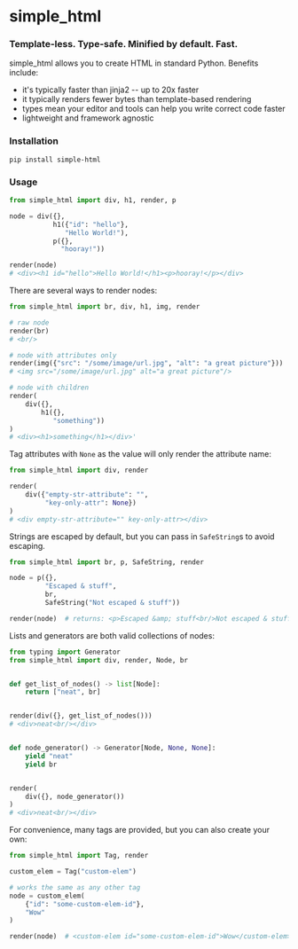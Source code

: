# simple_html

### Template-less. Type-safe. Minified by default. Fast.

simple_html allows you to create HTML in standard Python. Benefits include:
- it's typically faster than jinja2 -- up to 20x faster
- it typically renders fewer bytes than template-based rendering
- types mean your editor and tools can help you write correct code faster
- lightweight and framework agnostic 


### Installation
`pip install simple-html`


### Usage

```python
from simple_html import div, h1, render, p

node = div({},
           h1({"id": "hello"},
              "Hello World!"),
           p({},
             "hooray!"))

render(node)  
# <div><h1 id="hello">Hello World!</h1><p>hooray!</p></div> 
```

There are several ways to render nodes:
```python
from simple_html import br, div, h1, img, render

# raw node
render(br)
# <br/>

# node with attributes only
render(img({"src": "/some/image/url.jpg", "alt": "a great picture"}))
# <img src="/some/image/url.jpg" alt="a great picture"/>

# node with children
render(
    div({},
        h1({},
           "something"))
)
# <div><h1>something</h1></div>'
```

Tag attributes with `None` as the value will only render the attribute name:
```python
from simple_html import div, render

render(
    div({"empty-str-attribute": "", 
         "key-only-attr": None})
)
# <div empty-str-attribute="" key-only-attr></div>
```

Strings are escaped by default, but you can pass in `SafeString`s to avoid escaping.

```python
from simple_html import br, p, SafeString, render

node = p({},
         "Escaped & stuff",
         br,
         SafeString("Not escaped & stuff"))

render(node)  # returns: <p>Escaped &amp; stuff<br/>Not escaped & stuff</p> 
```

Lists and generators are both valid collections of nodes:
```python
from typing import Generator
from simple_html import div, render, Node, br


def get_list_of_nodes() -> list[Node]:
    return ["neat", br]


render(div({}, get_list_of_nodes()))
# <div>neat<br/></div>


def node_generator() -> Generator[Node, None, None]:
    yield "neat"
    yield br


render(
    div({}, node_generator())
)
# <div>neat<br/></div>
```


For convenience, many tags are provided, but you can also create your own:

```python
from simple_html import Tag, render

custom_elem = Tag("custom-elem")

# works the same as any other tag
node = custom_elem(
    {"id": "some-custom-elem-id"},
    "Wow"
)

render(node)  # <custom-elem id="some-custom-elem-id">Wow</custom-elem>
```
